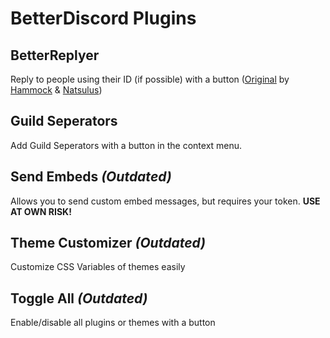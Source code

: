 # BetterDiscord Plugins
## BetterReplyer
Reply to people using their ID (if possible) with a button ([Original](https://github.com/cosmicsalad/Discord-Themes-and-Plugins/blob/master/plugins/replyer.plugin.js) by [Hammock](https://github.com/cosmicsala) & [Natsulus](https://github.com/Delivator))

## Guild Seperators
Add Guild Seperators with a button in the context menu.

## Send Embeds *(Outdated)*
Allows you to send custom embed messages, but requires your token. **USE AT OWN RISK!**

## Theme Customizer *(Outdated)*
Customize CSS Variables of themes easily

## Toggle All *(Outdated)*
Enable/disable all plugins or themes with a button